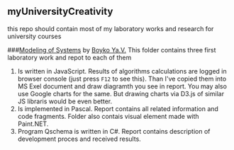 ## myUniversityCreativity
this repo should contain most of my laboratory works and research for university courses

###[Modeling of Systems](/vira-lytvyn/ModelingOfSystems) by [Boyko Ya.V.](http://www.electronics.lnu.edu.ua/kafedri/radioelektronnikh-i-kompjuternikh-sistem/personal/boiko-jaroslav-vasilovich.html)
This folder contains three first laboratory work and repot to each of them
1. Is written in JavaScript. Results of algorithms calculations are logged in browser console (just press ```F12``` to see this). Than I've copied them into MS Exel document and draw diagramth you see in report. You may also use Google charts for the same. But drawing charts via D3.js of similar JS libraris would be even better.
2. Is implemented in Pascal. Report contains all related information and code fragments. Folder also contais visual element made with Paint.NET.
3. Program Qschema is written in C#. Report contains description of development proces and received results.
